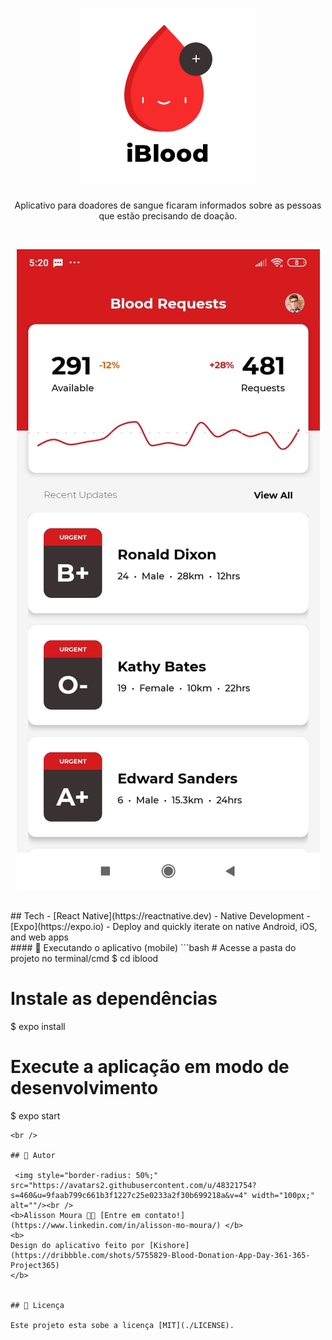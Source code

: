 <h1 align="center">
  <img src="./assets/icon.png" />
</h1>
<p align="center">
  Aplicativo para doadores de sangue ficaram informados sobre as pessoas que estão precisando de doação. 
</p>

<br />

<p align="center">
<img src="./assets/example.jpeg">
</p>

<br />
## Tech
- [React Native](https://reactnative.dev) - Native Development
- [Expo](https://expo.io) - Deploy and quickly iterate on native Android, iOS, and web apps

<br />
#### 🎲 Executando o aplicativo (mobile)
```bash
# Acesse a pasta do projeto no terminal/cmd
$ cd iblood

# Instale as dependências
$ expo install

# Execute a aplicação em modo de desenvolvimento
$ expo start
```
<br />

## 🦸 Autor

 <img style="border-radius: 50%;" src="https://avatars2.githubusercontent.com/u/48321754?s=460&u=9faab799c661b3f1227c25e0233a2f30b699218a&v=4" width="100px;" alt=""/><br />
<b>Alisson Moura 👋🏽 [Entre em contato!](https://www.linkedin.com/in/alisson-mo-moura/) </b>
<b>
Design do aplicativo feito por [Kishore](https://dribbble.com/shots/5755829-Blood-Donation-App-Day-361-365-Project365)
</b>


## 📝 Licença

Este projeto esta sobe a licença [MIT](./LICENSE).

